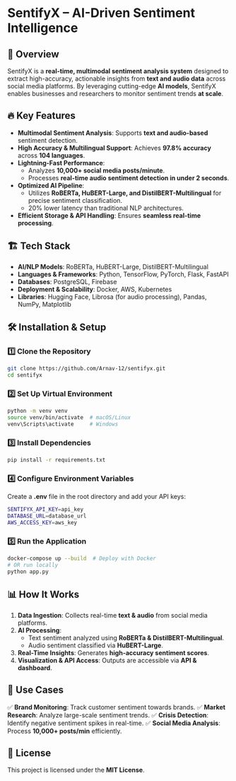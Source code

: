 # SentifyX – AI-Driven Sentiment Intelligence

## 🚀 Overview
SentifyX is a **real-time, multimodal sentiment analysis system** designed to extract high-accuracy, actionable insights from **text and audio data** across social media platforms. By leveraging cutting-edge **AI models**, SentifyX enables businesses and researchers to monitor sentiment trends **at scale**.

## 🔥 Key Features
- **Multimodal Sentiment Analysis**: Supports **text and audio-based** sentiment detection.
- **High Accuracy & Multilingual Support**: Achieves **97.8% accuracy** across **104 languages**.
- **Lightning-Fast Performance**:
  - Analyzes **10,000+ social media posts/minute**.
  - Processes **real-time audio sentiment detection in under 2 seconds**.
- **Optimized AI Pipeline**:
  - Utilizes **RoBERTa, HuBERT-Large, and DistilBERT-Multilingual** for precise sentiment classification.
  - 20% lower latency than traditional NLP architectures.
- **Efficient Storage & API Handling**: Ensures **seamless real-time processing**.

## 🏗️ Tech Stack
- **AI/NLP Models**: RoBERTa, HuBERT-Large, DistilBERT-Multilingual
- **Languages & Frameworks**: Python, TensorFlow, PyTorch, Flask, FastAPI
- **Databases**: PostgreSQL, Firebase
- **Deployment & Scalability**: Docker, AWS, Kubernetes
- **Libraries**: Hugging Face, Librosa (for audio processing), Pandas, NumPy, Matplotlib

## 🛠️ Installation & Setup
### 1️⃣ Clone the Repository
```sh
git clone https://github.com/Arnav-12/sentifyx.git
cd sentifyx
```
### 2️⃣ Set Up Virtual Environment
```sh
python -m venv venv
source venv/bin/activate  # macOS/Linux
venv\Scripts\activate     # Windows
```
### 3️⃣ Install Dependencies
```sh
pip install -r requirements.txt
```
### 4️⃣ Configure Environment Variables
Create a **.env** file in the root directory and add your API keys:
```sh
SENTIFYX_API_KEY=api_key
DATABASE_URL=database_url
AWS_ACCESS_KEY=aws_key
```
### 5️⃣ Run the Application
```sh
docker-compose up --build  # Deploy with Docker
# OR run locally
python app.py
```

## 📊 How It Works
1. **Data Ingestion**: Collects real-time **text & audio** from social media platforms.
2. **AI Processing**:
   - Text sentiment analyzed using **RoBERTa & DistilBERT-Multilingual**.
   - Audio sentiment classified via **HuBERT-Large**.
3. **Real-Time Insights**: Generates **high-accuracy sentiment scores**.
4. **Visualization & API Access**: Outputs are accessible via **API & dashboard**.

## 🏢 Use Cases
✅ **Brand Monitoring**: Track customer sentiment towards brands.
✅ **Market Research**: Analyze large-scale sentiment trends.
✅ **Crisis Detection**: Identify negative sentiment spikes in real-time.
✅ **Social Media Analysis**: Process **10,000+ posts/min** efficiently.


## 📜 License
This project is licensed under the **MIT License**.



